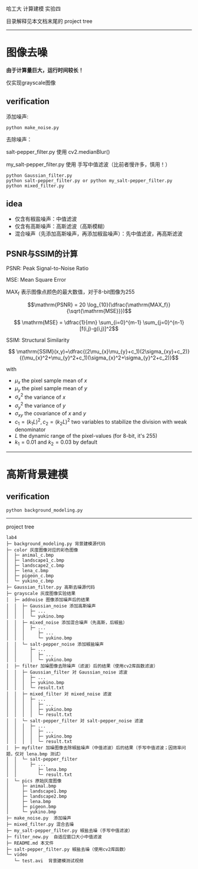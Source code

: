 哈工大 计算建模 实验四

目录解释见本文档末尾的 project tree

--- 

# 图像去噪
**由于计算量巨大，运行时间较长！**

仅实现grayscale图像

## verification
添加噪声:
```
python make_noise.py
```

去除噪声：

salt-pepper_filter.py 使用 cv2.medianBlur()

my_salt-pepper_filter.py 使用 手写中值滤波（比前者慢许多，慎用！）

```
python Gaussian_filter.py
python salt-pepper_filter.py or python my_salt-pepper_filter.py
python mixed_filter.py
```

## idea
- 仅含有椒盐噪声：中值滤波
- 仅含有高斯噪声：高斯滤波（高斯模糊）
- 混合噪声（先添加高斯噪声，再添加椒盐噪声）：先中值滤波，再高斯滤波

## PSNR与SSIM的计算

PSNR: Peak Signal-to-Noise Ratio

MSE: Mean Square Error

$\mathrm{MAX_f}$ 表示图像点颜色的最大数值，对于8-bit图像为255

$$\mathrm{PSNR} = 20 \log_{10}(\dfrac{\mathrm{MAX_f}}{\sqrt{\mathrm{MSE}}})$$

$$ \mathrm{MSE} = \dfrac{1}{mn} \sum_{i=0}^{m-1} \sum_{j=0}^{n-1}  [f(i,j)-g(i,j)]^2$$

SSIM: Structural Similarity

$$ \mathrm{SSIM}(x,y)=\dfrac{(2\mu_{x}\mu_{y}+c_1)(2\sigma_{xy}+c_2)}{(\mu_{x}^2+\mu_{y}^2+c_1)(\sigma_{x}^2+\sigma_{y}^2+c_2)}$$

with
- $\mu_{x}$ the pixel sample mean of $x$
- $\mu_{y}$ the pixel sample mean of $y$
- $\sigma_{x}^2$ the variance of $x$
- $\sigma_{y}^2$ the variance of $y$
- $\sigma_{xy}$ the covariance of $x$ and $y$
- $c_1=(k_1L)^2, c_2=(k_2L)^2$ two variables to stabilize the division with weak denominator
- $L$ the dynamic range of the pixel-values (for 8-bit, it's 255)
- $k_1=0.01$ and $k_2=0.03$ by default

---

# 高斯背景建模

## verification
```
python background_modeling.py
```

---

project tree

```
lab4
├─ background_modeling.py 背景建模源代码
├─ color 灰度图像对应的彩色图像
│  ├─ animal_c.bmp
│  ├─ landscape1_c.bmp
│  ├─ landscape2_c.bmp
│  ├─ lena_c.bmp
│  ├─ pigeon_c.bmp
│  └─ yukino_c.bmp
├─ Gaussian_filter.py 高斯去噪源代码
├─ grayscale 灰度图像实验结果
│  ├─ addnoise 图像添加噪声后的结果
│  │  ├─ Gaussian_noise 添加高斯噪声
│  │  │  ├─ ...
│  │  │  └─ yukino.bmp
│  │  ├─ mixed_noise 添加混合噪声（先高斯，后椒盐）
│  │  │  ├─ ...
│  │  │     ├─ ...
│  │  │     └─ yukino.bmp
│  │  └─ salt-pepper_noise 添加椒盐噪声
│  │     ├─ ...
│  │     │  ├─ ...
│  │     │  └─ yukino.bmp
│  ├─ filter 加噪图像去除噪声（滤波）后的结果（使用cv2库函数滤波）
│  │  ├─ Gaussian_filter 对 Gaussian_noise 滤波
│  │  │  ├─ ...
│  │  │  ├─ yukino.bmp
│  │  │  └─ result.txt
│  │  ├─ mixed_filter 对 mixed_noise 滤波
│  │  │  ├─ ...
│  │  │  │  ├─ ...
│  │  │  │  ├─ yukino.bmp
│  │  │  │  └─ result.txt
│  │  └─ salt-pepper_filter 对 salt-pepper_noise 滤波
│  │  │  ├─ ...
│  │  │  │  ├─ ...
│  │  │  │  ├─ yukino.bmp
│  │  │  │  └─ result.txt
│  ├─ myfilter 加噪图像去除椒盐噪声（中值滤波）后的结果（手写中值滤波；因效率问题，仅对 lena.bmp 测试）
│  │  └─ salt-pepper_filter
│  │     ├─ ...
│  │        ├─ lena.bmp
│  │        └─ result.txt
│  └─ pics 原始灰度图像
│     ├─ animal.bmp
│     ├─ landscape1.bmp
│     ├─ landscape2.bmp
│     ├─ lena.bmp
│     ├─ pigeon.bmp
│     └─ yukino.bmp
├─ make_noise.py  添加噪声
├─ mixed_filter.py 混合去噪
├─ my_salt-pepper_filter.py 椒盐去噪（手写中值滤波）
├─ filter_new.py  自适应窗口大小中值滤波
├─ README.md 本文件
├─ salt-pepper_filter.py 椒盐去噪（使用cv2库函数）
└─ video
   └─ test.avi  背景建模测试视频

```
